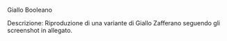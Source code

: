 Giallo Booleano

Descrizione:
Riproduzione di una variante di Giallo Zafferano seguendo gli screenshot in allegato.